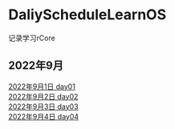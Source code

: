 # DaliyScheduleLearnOS

记录学习rCore

## 2022年9月

[2022年9月1日  day01](/DaliySchedule/Day01.md)   
[2022年9月2日  day02](/DaliySchedule/Day02.md)  
[2022年9月3日  day03](/DaliySchedule/Day03.md)   
[2022年9月4日  day04](/DaliySchedule/Day04.md)